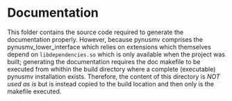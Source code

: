 # Documentation
This folder contains the source code required to generate the documentation
properly. However, because pynusmv comprises the pynusmv_lower_interface which
relies on extensions which themselves depend on `libdependencies.so` which is
only available when the project was built; generating the documentation requires
the doc makefile to be executed from whithin the build directory where a
complete (executable) pynusmv installation exists. Therefore, the content of
this directory is *NOT used as is* but is instead copied to the build location
and then only is the makefile executed.
